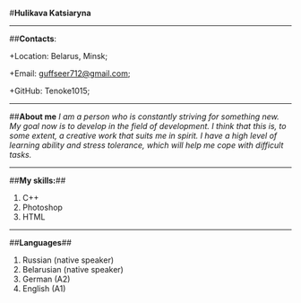 #**Hulikava Katsiaryna**

---

##**Contacts**:

+Location: Belarus, Minsk;

+Email: guffseer712@gmail.com;

+GitHub: Tenoke1015;

---

##**About me**
_I am a person who is constantly striving for something new. My goal now is to develop in the field of development. I think that this is, to some extent, a creative work that suits me in spirit. I have a high level of learning ability and stress tolerance, which will help me cope with difficult tasks._

---

##**My skills:**##

1. C++
2. Photoshop
3. HTML

---

##**Languages**##

1. Russian (native speaker)
2. Belarusian (native speaker)
3. German (A2)
4. English (A1)
